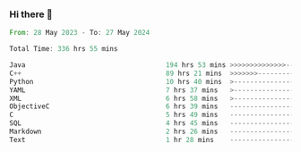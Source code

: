 ### Hi there 👋

<!--
**luoxuanzao/luoxuanzao** is a ✨ _special_ ✨ repository because its `README.md` (this file) appears on your GitHub profile.

Here are some ideas to get you started:

- 🔭 I’m currently working on ...
- 🌱 I’m currently learning ...
- 👯 I’m looking to collaborate on ...
- 🤔 I’m looking for help with ...
- 💬 Ask me about ...
- 📫 How to reach me: ...
- 😄 Pronouns: ...
- ⚡ Fun fact: ...
-->

<!--START_SECTION:waka-->

```rust
From: 28 May 2023 - To: 27 May 2024

Total Time: 336 hrs 55 mins

Java                                   194 hrs 53 mins >>>>>>>>>>>>>>-----------   57.70 %
C++                                    89 hrs 21 mins  >>>>>>>------------------   26.46 %
Python                                 10 hrs 40 mins  >------------------------   03.16 %
YAML                                   7 hrs 37 mins   >------------------------   02.26 %
XML                                    6 hrs 58 mins   >------------------------   02.06 %
ObjectiveC                             6 hrs 39 mins   -------------------------   01.97 %
C                                      5 hrs 49 mins   -------------------------   01.72 %
SQL                                    4 hrs 45 mins   -------------------------   01.41 %
Markdown                               2 hrs 26 mins   -------------------------   00.72 %
Text                                   1 hr 28 mins    -------------------------   00.44 %
```

<!--END_SECTION:waka-->